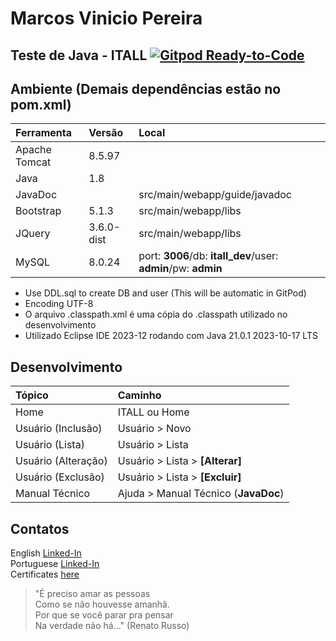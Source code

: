 # Marcos Vinicio Pereira
## Teste de Java - ITALL [![Gitpod Ready-to-Code](https://img.shields.io/badge/Gitpod-Ready--to--Code-blue?logo=gitpod)](https://gitpod.io/#https://github.com/MarcosVP-Fatec/tst231221-itall/tree/master)

## Ambiente (Demais dependências estão no pom.xml)

Ferramenta|Versão|Local|
:---|:---|:---|
Apache Tomcat|8.5.97
Java|1.8
JavaDoc||src/main/webapp/guide/javadoc
Bootstrap|5.1.3|src/main/webapp/libs
JQuery|3.6.0-dist|src/main/webapp/libs
MySQL|8.0.24|port: **3006**/db: **itall_dev**/user: **admin**/pw: **admin**

* Use DDL.sql to create DB and user (This will be automatic in GitPod)
* Encoding UTF-8
* O arquivo .classpath.xml é uma cópia do .classpath utilizado no desenvolvimento
* Utilizado Eclipse IDE 2023-12 rodando com Java 21.0.1 2023-10-17 LTS

## Desenvolvimento
Tópico|Caminho|
:---|:---|
Home|ITALL ou Home
Usuário (Inclusão)|Usuário > Novo|
Usuário (Lista)|Usuário > Lista
Usuário (Alteração)|Usuário > Lista > **[Alterar]**
Usuário (Exclusão)|Usuário > Lista > **[Excluir]**
Manual Técnico|Ajuda > Manual Técnico (**JavaDoc**)



## Contatos
English [Linked-In](https://www.linkedin.com/in/marcos-vinicio-pereira/?locale=en_US)  
Portuguese [Linked-In](https://www.linkedin.com/in/marcos-vinicio-pereira/)  
Certificates [here](https://github.com/MarcosVP-Fatec/Certificados)



> "É preciso amar as pessoas  
> Como se não houvesse amanhã.  
> Por que se você parar pra pensar  
> Na verdade não há..."  (Renato Russo)
